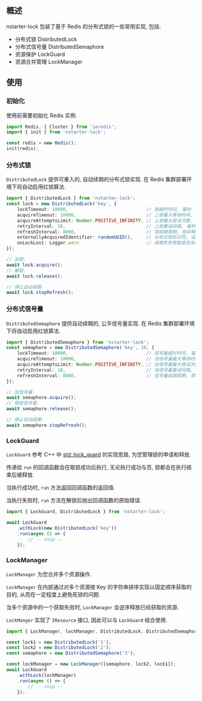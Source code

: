 ## 概述

nstarter-lock 包装了基于 Redis 的分布式锁的一些常用实现, 包括:

* 分布式锁 DistributedLock
* 分布式信号量 DistributedSemaphore
* 资源保护 LockGuard
* 资源合并管理 LockManager

## 使用

### 初始化

使用前需要初始化 Redis 实例.

```typescript
import Redis, { Cluster } from 'ioredis';
import { init } from 'nstarter-lock';

const redis = new Redis();
init(redis);
```

### 分布式锁

`DistributedLock` 提供可重入的, 自动续期的分布式锁实现. 在 Redis 集群部署环境下将自动启用红锁算法.

```typescript
import { DistributedLock } from 'nstarter-lock';
const lock = new DistributedLock('key', {
    lockTimeout: 10000,								// 锁超时时间, 毫秒.
    acquireTimeout: 10000,							// 上锁最大等待时间, 毫秒.
    acquireAttemptsLimit: Number.POSITIVE_INFINITY,	// 上锁最大尝试次数.
    retryInterval: 10,								// 上锁重试间隔, 毫秒.
    refreshInterval: 8000,							// 锁续期周期, 除非释放锁或手动停止刷新, 否则会持续尝试续期. 设置为 0 停用该特性.
    externallyAcquiredIdentifier: randomUUID(),		// 分布式锁标识符, 设置相同标识符可实现锁重入, 详见测试用例.
    onLockLost: Logger.warn							// 续期失败导致锁丢失时的回调函数.
});

// 加锁.
await lock.acquire();
// 解锁.
await lock.release();

// 停止自动续期.
await lock.stopRefresh();
```

### 分布式信号量

`DistributedSemaphore` 提供自动续期的, 公平信号量实现. 在 Redis 集群部署环境下将自动启用红锁算法.

```typescript
import { DistributedSemaphore } from 'nstarter-lock';
const semaphore = new DistributedSemaphore('key', 10, {
    lockTimeout: 10000,								// 信号量超时时间, 毫秒.
    acquireTimeout: 10000,							// 加信号量最大等待时间, 毫秒.
    acquireAttemptsLimit: Number.POSITIVE_INFINITY,	// 加信号量最大尝试次数.
    retryInterval: 10,								// 加信号量重试间隔, 毫秒.
    refreshInterval: 8000,							// 信号量续期周期, 除非释放信号量或手动停止刷新, 否则会持续尝试续期. 设置为 0 停用该特性.
});

// 加信号量.
await semaphore.acquire();
// 释放信号量.
await semaphore.release();

// 停止自动续期.
await semaphore.stopRefresh();
```

### LockGuard

`LockGuard` 参考 C++ 中 [std::lock_guard](https://en.cppreference.com/w/cpp/thread/lock_guard) 的实现思路, 为您管理锁的申请和释放.

传递给 `run` 的回调函数会在取锁成功后执行, 无论执行成功与否, 锁都会在执行结束后被释放.

当执行成功时, `run` 方法返回回调函数的返回值.

当执行失败时, `run` 方法在解锁后抛出回调函数的原始错误.

```typescript
import { LockGuard, DistributedLock } from 'nstarter-lock';

await LockGuard
    .withLock(new DistributedLock('key'))
    .run(async () => {
    	// -- snip --
	});
```

### LockManager

`LockManager` 为您合并多个资源操作.

`LockManager` 在内部通过对多个资源按 Key 的字符串排序实现以固定顺序获取的目的, 从而在一定程度上避免死锁的问题.

当多个资源中的一个获取失败时, `LockManager` 会逆序释放已经获取的资源.

`LockManger` 实现了 `IResource` 接口, 因此可以与 `LockGuard` 结合使用.

```typescript
import { LockManager, lockManager, DistributedLock, DistributedSemaphore } from 'nstarter-lock';

const lock1 = new DistributedLock('1');
const lock2 = new DistributedLock('2');
const semaphore = new DistributedSemaphore('3');

const lockManager = new LockManager([semaphore, lock2, lock1]);
await LockGuard
    .withLock(lockManager)
    .run(async () => {
    	// -- snip --
	});
```

